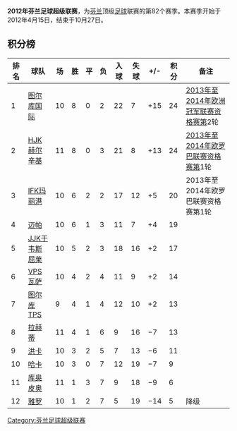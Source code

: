 **2012年芬兰足球超级联赛**，为[芬兰](../Page/芬兰.md "wikilink")顶级[足球](../Page/足球.md "wikilink")联赛的第82个赛季。本赛季开始于2012年4月15日，结束于10月27日。

## 积分榜

| 排名 | 球队                                                             | 场  | 胜 | 平 | 负 | 入球 | 失球 | \+/- | 积分 | 备注                                                                                    |
| -- | -------------------------------------------------------------- | -- | - | - | - | -- | -- | ---- | -- | ------------------------------------------------------------------------------------- |
| 1  | [图尔库国际](https://zh.wikipedia.org/wiki/图尔库国际足球俱乐部 "wikilink")   | 10 | 8 | 0 | 2 | 22 | 7  | \+15 | 24 | [2013年至2014年欧洲冠军联赛资格赛第](https://zh.wikipedia.org/wiki/2013年至2014年欧洲冠军联赛 "wikilink")2轮 |
| 2  | [HJK赫尔辛基](../Page/HJK赫尔辛基.md "wikilink")                       | 11 | 8 | 0 | 3 | 21 | 8  | \+13 | 24 | [2013年至2014年欧罗巴联赛资格赛第](https://zh.wikipedia.org/wiki/2013年至2014年欧罗巴联赛 "wikilink")1轮   |
| 3  | [IFK玛丽港](https://zh.wikipedia.org/wiki/IFK玛丽港足球俱乐部 "wikilink") | 10 | 6 | 2 | 2 | 17 | 12 | \+5  | 20 | 2013年至2014年欧罗巴联赛资格赛第1轮                                                                |
| 4  | [迈帕](https://zh.wikipedia.org/wiki/迈帕足球俱乐部 "wikilink")         | 10 | 6 | 1 | 3 | 11 | 7  | \+4  | 19 |                                                                                       |
| 5  | [JJK于韦斯屈莱](https://zh.wikipedia.org/wiki/JJK于韦斯屈莱 "wikilink")  | 10 | 5 | 2 | 3 | 18 | 16 | \+2  | 17 |                                                                                       |
| 6  | [VPS瓦萨](https://zh.wikipedia.org/wiki/VPS瓦萨 "wikilink")        | 10 | 4 | 2 | 4 | 11 | 9  | \+2  | 14 |                                                                                       |
| 7  | [图尔库TPS](https://zh.wikipedia.org/wiki/图尔库TPS足球俱乐部 "wikilink") | 9  | 4 | 1 | 4 | 12 | 10 | \+2  | 13 |                                                                                       |
| 8  | [拉赫蒂](../Page/拉赫蒂足球俱乐部.md "wikilink")                          | 11 | 4 | 1 | 6 | 9  | 16 | −7   | 13 |                                                                                       |
| 9  | [洪卡](https://zh.wikipedia.org/wiki/洪卡足球俱乐部 "wikilink")         | 10 | 3 | 2 | 5 | 7  | 13 | −6   | 11 |                                                                                       |
| 10 | [哈卡](../Page/哈卡足球俱乐部.md "wikilink")                            | 10 | 3 | 0 | 7 | 12 | 19 | −7   | 9  |                                                                                       |
| 11 | [库奥皮奥](https://zh.wikipedia.org/wiki/库奥皮奥足球俱乐部 "wikilink")     | 11 | 1 | 3 | 7 | 9  | 18 | −9   | 6  |                                                                                       |
| 12 | [雅罗](https://zh.wikipedia.org/wiki/雅罗足球俱乐部 "wikilink")         | 10 | 1 | 2 | 7 | 5  | 19 | −14  | 5  | 降级                                                                                    |

[Category:芬兰足球超级联赛](https://zh.wikipedia.org/wiki/Category:芬兰足球超级联赛 "wikilink")